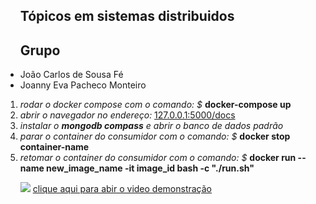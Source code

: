
<main>
<section>
<ul>
    <h1>Tópicos em sistemas distribuidos</h1>
    <h2>Grupo</h2>
    <li>João Carlos de Sousa Fé</li>
    <li>Joanny Eva Pacheco Monteiro</li>
</ul>
</section>
<section>
<ol>
<li>
    <i>rodar o docker compose com o comando: $</i> <b>docker-compose up</b>
</li>

<li>
    <i> abrir o navegador no endereço: </i> <a href="127.0.0.1:5000/docs">127.0.0.1:5000/docs</a>
</li>

<li>
<i>instalar o <b>mongodb compass</b> e abrir o banco de dados padrão</i>
</li>

<li>
<i>parar o container do consumidor com o comando: $</i> <b>docker stop container-name</b>
</li>

<li>
<i>retomar o container do consumidor com o comando: $ </i> <b>docker run --name new_image_name -it image_id bash -c "./run.sh"</b>
</li>
</ol>
</section>

<section>
<ul>

<img src="https://logodownload.org/wp-content/uploads/2014/10/youtube-logo-2-3.png"/>
<a href="https://youtu.be/uQEpOfwvTDI" target="_blank">clique aqui para abir o video demonstração</a>    
</ul>
</section>
</main>

